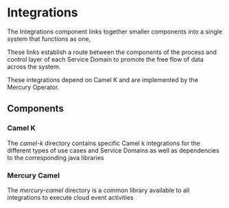 # Integrations

The Integrations component links together smaller components into a single system that functions as one,

These links establish a route between the components of the process and control layer of each Service Domain to promote the free flow of data across the system. 

These integrations depend on Camel K and are implemented by the Mercury Operator.

## Components

### Camel K

  The _camel-k_ directory contains specific Camel k integrations for the different types of use cases and Service Domains as well as dependencies to the corresponding java libraries

### Mercury Camel

  The _mercury-camel_ directory is a common library available to all integrations to execute cloud event activities